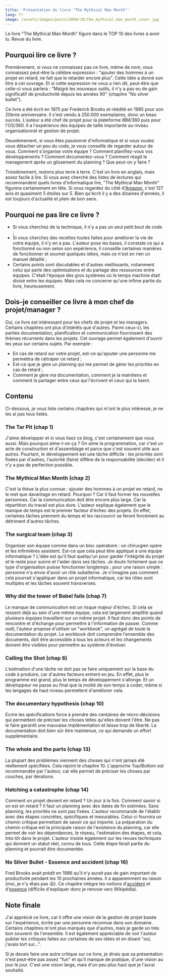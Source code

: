 ```yaml
---
title: 'Présentation du livre "The Mythical Man Month"'
lang: fr
image: /assets/images/posts/2008/10/the_mythical_man_month_cover.jpg
---
```


Le livre "The Mythical Man Month" figure dans le TOP 10 des livres à avoir lu. Revue du livre.

## Pourquoi lire ce livre ?

Premièrement, si vous ne connaissez pas ce livre, même de nom, vous connaissez peut-être la célèbre expression : "ajouter des hommes à un projet en retard, ne fait que le retarder encore plus". Cette idée a donné son titre à cet ouvrage. Et si cette expression ne vous a rien dit, peut-être que celle-ci vous parlera : "Malgré les nouveaux outils, il n'y a pas eu de gain significatif de productivité depuis les années 90" (chapitre "No silver bullet").

Ce livre a été écrit en 1975 par Frederick Brooks et réédité en 1995 pour son 20ème anniversaire. Il s'est vendu à 250.000 exemplaires, donc un beau succès. L'auteur a été chef de projet pour la plateforme IBM/360 puis pour l'OS/360. Il a l'expérience des équipes de taille importante au niveau organisationnel et gestion de projet.

Deuxièmement, si vous êtes passionné d'informatique et si vous voulez vous détacher un peu du code, je vous conseille de regarder autour de vous. Comment s'organise votre équipe ? Comment planifiez-vous vos développements ? Comment documentez-vous ? Comment réagit le management après un glissement du planning ? Que peut-on y faire ?

Troisièmement, restons plus terre à terre. C'est un livre en anglais, mais assez facile à lire. Si vous avez cherché des listes de lectures qui recommandent quels livres d'informatique lire, "The Mythical Man Month" figurera certainement en tête. Si vous regardez du côté d'[Amazon](http://www.amazon.com/Mythical-Man-Month-Software-Engineering-Anniversary/dp/0201835959), c'est 127 avis et quasiment 5 étoiles sur 5. Bien qu'écrit il y a des dizaines d'années, il est toujours d'actualité et plein de bon sens.

## Pourquoi ne pas lire ce livre ?

- Si vous cherchez de la technique, il n'y a pas un seul petit bout de code ;
- Si vous cherchez des recettes toutes faites pour améliorer la vie de votre équipe, il n'y en a pas. L'auteur pose les bases, il constate ce qui a fonctionné ou non selon son expérience, il conseille certaines manières de fonctionner et soumet quelques idées, mais ce n'est en rien un manuel détaillé ;
- Certains points sont discutables et d'autres vieillissants, notamment celui qui parle des optimisations et du partage des ressources entre équipes. C'était l'époque des gros systèmes où le temps machine était divisé entre les équipes. Mais cela ne concerne qu'une infime partie du livre, heureusement.

## Dois-je conseiller ce livre à mon chef de projet/manager ?

Oui, ce livre est intéressant pour les chefs de projet et les managers. Certains chapitres ont plus d'intérêts que d'autres. Parmi ceux-ci, les parties documentation, planification et communication fournissent des thèmes récurrents dans les projets. Cet ouvrage permet également d'ouvrir les yeux sur certains sujets. Par exemple :

- En cas de retard sur votre projet, est-ce qu'ajouter une personne me permettra de rattraper ce retard ;
- Est-ce que je gère un planning qui me permet de gérer les priorités en cas de retard ;
- Comment je gère ma documentation, comment je la maintiens et comment la partager entre ceux qui l'écrivent et ceux qui la lisent.

## Contenu

Ci-dessous, je vous liste certains chapitres qui m'ont le plus intéressé, je ne les ai pas tous listés.

### The Tar Pit (chap 1)

J'aime développer et si vous lisez ce blog, c'est certainement que vous aussi. Mais pourquoi aime-t-on ça ? On aime la programmation, car c'est un acte de construction et d'assemblage et parce que c'est souvent utile aux autres. Pourtant, le développement est une tâche difficile : les priorités sont fixées par d'autres, l'autorité (faire) diffère de la responsabilité (décider) et il n'y a pas de perfection possible.

### The Mythical Man Month (chap 2)

C'est la thèse la plus connue : ajouter des hommes à un projet en retard, ne le met que davantage en retard. Pourquoi ? Car il faut former les nouvelles personnes. Car la communication doit être encore plus large. Car la répartition du travail est plus dure. L'auteur explique également que le manque de temps est le premier facteur d'échec des projets. En effet, certaines tâches prennent du temps et les raccourcir se feront forcément au détriment d'autres tâches.

### The surgical team (chap 3)

Organiser son équipe comme dans un bloc opératoire : un chirurgien opère et les infirmières assistent. Est-ce que cela peut être appliqué à une équipe informatique ? L'idée est qu'il faut quelqu'un pour garder l'intégrité du projet et le reste pour suivre et l'aider dans ses tâches.
Je doute fortement que ce type d'organisation puisse fonctionner longtemps ; pour une raison simple : personne n'a envie d'avoir un rôle subalterne. Je n'imagine pas comment cela pourrait s'appliquer dans un projet informatique, car les rôles sont multiples et les tâches souvent transverses.

### Why did the tower of Babel fails (chap 7)

Le manque de communication est un risque majeur d'échec. Si cela se ressent déjà au sein d'une même équipe, cela est largement amplifié quand plusieurs équipes travaillent sur un même projet. Il faut donc des points de rencontre et d'échange pour permettre à l'information de passer. Comme outil, l'auteur propose d'utiliser un "workbook", un agrégat de toute la documentation du projet. Le workbook doit comprendre l'ensemble des documents, doit être accessible à tous les acteurs et les changements doivent être visibles pour permettre au système d'évoluer.

### Calling the Shot (chap 8)

L'estimation d'une tâche ne doit pas se faire uniquement sur la base du code à produire, car d'autres facteurs entrent en jeu. En effet, plus le programme est grand, plus le temps de développement s'allonge. Et un développeur ne passe au final que la moitié de son temps à coder, même si les langages de haut niveau permettent d'améliorer cela.

### The documentary hypothesis (chap 10)

Ecrire les spécifications force à prendre des centaines de micro-décisions qui permettent de préciser les choses telles qu'elles doivent l'être. Ne pas le faire garantit une mauvaise implémentation et laisse trop de liberté. La documentation doit bien sûr être maintenue, ce qui demande un effort supplémentaire.

### The whole and the parts (chap 13)

La plupart des problèmes viennent des choses qui n'ont jamais été réellement spécifiées. Cela rejoint le chapitre 10. L'approche Top/Bottom est recommandée par l'auteur, car elle permet de préciser les choses par couches, par itérations.

### Hatching a catastrophe (chap 14)

Comment un projet devient en retard ? Un jour à la fois. Comment savoir si on est en retard ? Il faut un planning avec des dates de fin estimées. Sans planning, les priorités ne sont pas fixées. L'auteur recommande de l'établir avec des étapes concrètes, spécifiques et mesurables. Celui-ci fournira un chemin critique permettant de savoir ce qui importe. La préparation du chemin critique est la principale raison de l'existence du planning, car elle permet de voir les dépendances, le réseau, l'estimation des étapes, et cela, très tôt dans le projet. L'auteur insiste également sur les revues techniques qui donnent un statut réel, connu de tous. Cette étape ferait partie du planning et pourrait être documentée.

### No Silver Bullet - Essence and accident (chap 16)

Fred Brooks avait prédit en 1986 qu'il n'y aurait pas de gain important de productivité pendant les 10 prochaines années. Il a apparemment eu raison (moi, je n'y étais pas 😜). Ce chapitre intègre les notions d'[accident](http://en.wikipedia.org/wiki/Accidental_complexity) et d'[essence](http://en.wikipedia.org/wiki/Essential_complexity) (difficile d'expliquer donc je renvoie vers Wikipédia).

## Note finale

J'ai apprécié ce livre, car il offre une vision de la gestion de projet basée sur l'expérience, écrite par une personne reconnue dans son domaine. Certains chapitres m'ont plus marqués que d'autres, mais je garde un trés bon souvenir de l'ensemble. Il est également appréciable de voir l'auteur publier les critiques faites sur certaines de ses idées et en disant "oui, j'avais tort sur...".

Si je devais faire une autre critique sur ce livre, je dirais que sa présentation n'est peut-être pas assez "fun" et qu'il manque de pratique, d'une vision au jour le jour. C'est une vision large, mais d'un peu plus haut que je l'aurai souhaité.
